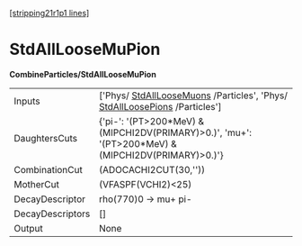 [[stripping21r1p1 lines]](./stripping21r1p1-commonparticles)

# StdAllLooseMuPion

**CombineParticles/StdAllLooseMuPion**

|                  |                                                                                                                                                          |
|------------------|----------------------------------------------------------------------------------------------------------------------------------------------------------|
| Inputs           | ['Phys/ [StdAllLooseMuons](./stripping21r1p1-stdallloosemuons) /Particles', 'Phys/ [StdAllLoosePions](./stripping21r1p1-stdallloosepions) /Particles'] |
| DaughtersCuts    | {'pi-': '(PT\>200\*MeV) & (MIPCHI2DV(PRIMARY)\>0.)', 'mu+': '(PT\>200\*MeV) & (MIPCHI2DV(PRIMARY)\>0.)'}                                                 |
| CombinationCut   | (ADOCACHI2CUT(30,''))                                                                                                                                    |
| MotherCut        | (VFASPF(VCHI2)\<25)                                                                                                                                      |
| DecayDescriptor  | rho(770)0 -\> mu+ pi-                                                                                                                                    |
| DecayDescriptors | []                                                                                                                                                     |
| Output           | None                                                                                                                                                     |
